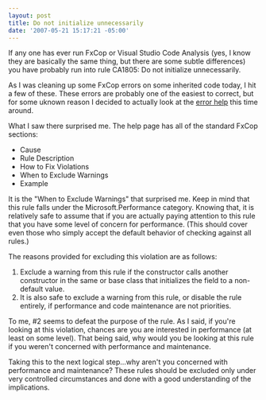 ```yaml
---
layout: post
title: Do not initialize unnecessarily
date: '2007-05-21 15:17:21 -05:00'
---
```


If any one has ever run FxCop or Visual Studio Code Analysis (yes, I know they are basically the same thing, but there are some subtle differences) you have probably run into rule CA1805: Do not initialize unnecessarily.

As I was cleaning up some FxCop errors on some inherited code today, I hit a few of these. These errors are probably one of the easiest to correct, but for some uknown reason I decided to actually look at the [error help](ms-help://MS.VSCC.v80/MS.MSDN.v80/MS.VSENT.v80.en/dv_vsetsa03/html/b5279c9e-068c-484a-966d-d7126a810301.htm) this time around.

What I saw there surprised me. The help page has all of the standard FxCop sections:

*   Cause
*   Rule Description
*   How to Fix Violations
*   When to Exclude Warnings
*   Example 

It is the "When to Exclude Warnings" that surprised me. Keep in mind that this rule falls under the Microsoft.Performance category. Knowing that, it is relatively safe to assume that if you are actually paying attention to this rule that you have some level of concern for performance. (This should cover even those who simply accept the default behavior of checking against all rules.)

The reasons provided for excluding this violation are as follows:

1.  Exclude a warning from this rule if the constructor calls another constructor in the same or base class that initializes the field to a non-default value.
2.  It is also safe to exclude a warning from this rule, or disable the rule entirely, if performance and code maintenance are not priorities. 

To me, #2 seems to defeat the purpose of the rule. As I said, if you're looking at this violation, chances are you are interested in performance (at least on some level). That being said, why would you be looking at this rule if you weren't concerned with performance and maintenance.

Taking this to the next logical step...why aren't you concerned with performance and maintenance? These rules should be excluded only under very controlled circumstances and done with a good understanding of the implications.
